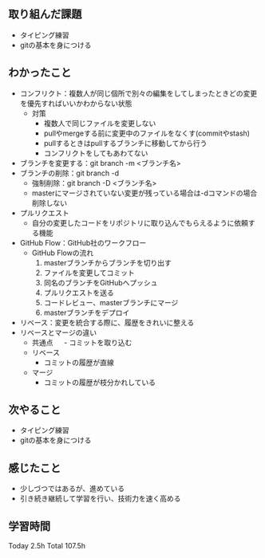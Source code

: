 ## 取り組んだ課題
- タイピング練習
- gitの基本を身につける
## わかったこと
- コンフリクト：複数人が同じ個所で別々の編集をしてしまったときどの変更を優先すればいいかわからない状態
  - 対策
    - 複数人で同じファイルを変更しない
    - pullやmergeする前に変更中のファイルをなくす(commitやstash)
    - pullするときはpullするブランチに移動してから行う
    - コンフリクトをしてもあわてない
- ブランチを変更する：git branch -m <ブランチ名>
- ブランチの削除：git branch -d
  - 強制削除：git branch -D <ブランチ名>
  - masterにマージされていない変更が残っている場合は-dコマンドの場合削除しない
- プルリクエスト
  - 自分の変更したコードをリポジトリに取り込んでもらえるように依頼する機能
- GitHub Flow：GitHub社のワークフロー
  - GitHub Flowの流れ
    1. masterブランチからブランチを切り出す
    2. ファイルを変更してコミット
    3. 同名のブランチをGitHubへプッシュ
    4. プルリクエストを送る
    5. コードレビュー、masterブランチにマージ
    6. masterブランチをデプロイ
- リベース：変更を統合する際に、履歴をきれいに整える
- リベースとマージの違い
  - 共通点
　  - コミットを取り込む
  - リベース
    - コミットの履歴が直線
  - マージ
    - コミットの履歴が枝分かれしている
## 次やること
- タイピング練習
- gitの基本を身につける
## 感じたこと
- 少しづつではあるが、進めている
- 引き続き継続して学習を行い、技術力を速く高める
## 学習時間
Today 2.5h Total 107.5h
